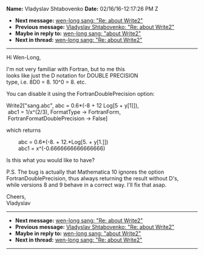 **Name:** Vladyslav Shtabovenko
**Date:** 02/16/16-12:17:26 PM Z

  - **Next message:** [wen-long sang: "Re: about Write2"](1025.html)
  - **Previous message:** [Vladyslav Shtabovenko: "Re: about
    Write2"](1023.html)
  - **Maybe in reply to:** [wen-long sang: "about Write2"](1022.html)
  - **Next in thread:** [wen-long sang: "Re: about Write2"](1025.html)

-----

Hi Wen-Long,  

I'm not very familiar with Fortran, but to me this  
looks like just the D notation for DOUBLE PRECISION  
type, i.e. 8D0 = 8. 10^0 = 8. etc.  

You can disable it using the FortranDoublePrecision option:  

Write2["sang.abc", abc = 0.6\*(-8 + 12 Log[5 +
y[1]]),  
 abc1 = 1/x^(2/3), FormatType -\> FortranForm,  
 FortranFormatDoublePrecision -\> False]  

which returns  

        abc = 0.6\*(-8. + 12.\*Log[5. + y[1.]])  
        abc1 = x^(-0.6666666666666666)  

Is this what you would like to have?  

P.S. The bug is actually that Mathematica 10 ignores the option  
FortranDoublePrecision, thus always returning the result without D's,  
while versions 8 and 9 behave in a correct way. I'll fix that asap.  

Cheers,  
Vladyslav  

-----

  - **Next message:** [wen-long sang: "Re: about Write2"](1025.html)
  - **Previous message:** [Vladyslav Shtabovenko: "Re: about
    Write2"](1023.html)
  - **Maybe in reply to:** [wen-long sang: "about Write2"](1022.html)
  - **Next in thread:** [wen-long sang: "Re: about Write2"](1025.html)

-----

